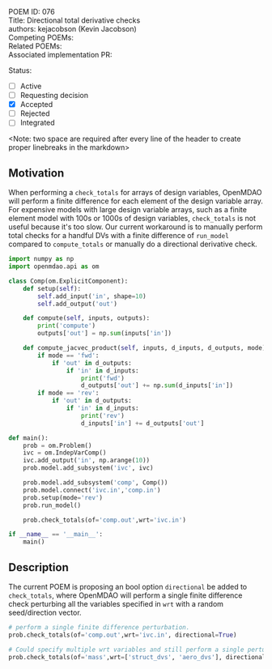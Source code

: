 POEM ID: 076  
Title:  Directional total derivative checks  
authors: kejacobson (Kevin Jacobson)  
Competing POEMs:  
Related POEMs:  
Associated implementation PR:  

Status:

- [ ] Active
- [ ] Requesting decision
- [x] Accepted
- [ ] Rejected
- [ ] Integrated

<Note: two space are required after every line of the header to create proper linebreaks in the markdown>


## Motivation

When performing a `check_totals` for arrays of design variables,
OpenMDAO will perform a finite difference for each element of the design variable array.
For expensive models with large design variable arrays, such as a finite element model
with 100s or 1000s of design variables, `check_totals` is not useful because it's too slow.
Our current workaround is to manually perform total checks for a handful DVs 
with a finite difference of `run_model` compared to `compute_totals` or manually
do a directional derivative check.

```python
import numpy as np
import openmdao.api as om

class Comp(om.ExplicitComponent):
    def setup(self):
        self.add_input('in', shape=10)
        self.add_output('out')

    def compute(self, inputs, outputs):
        print('compute')
        outputs['out'] = np.sum(inputs['in'])

    def compute_jacvec_product(self, inputs, d_inputs, d_outputs, mode):
        if mode == 'fwd':
            if 'out' in d_outputs:
                if 'in' in d_inputs:
                    print('fwd')
                    d_outputs['out'] += np.sum(d_inputs['in'])
        if mode == 'rev':
            if 'out' in d_outputs:
                if 'in' in d_inputs:
                    print('rev')
                    d_inputs['in'] += d_outputs['out']

def main():
    prob = om.Problem()
    ivc = om.IndepVarComp()
    ivc.add_output('in', np.arange(10))
    prob.model.add_subsystem('ivc', ivc)

    prob.model.add_subsystem('comp', Comp())
    prob.model.connect('ivc.in','comp.in')
    prob.setup(mode='rev')
    prob.run_model()

    prob.check_totals(of='comp.out',wrt='ivc.in')

if __name__ == '__main__':
    main()
```

## Description

The current POEM is proposing an bool option `directional` be added to `check_totals`, where
OpenMDAO will perform a single finite difference check perturbing all the variables specified in `wrt` 
with a random seed/direction vector.

```python
# perform a single finite difference perturbation.
prob.check_totals(of='comp.out',wrt='ivc.in', directional=True)

# Could specify multiple wrt variables and still perform a single perturbed model evaluation
prob.check_totals(of='mass',wrt=['struct_dvs', 'aero_dvs'], directional=True)
```
